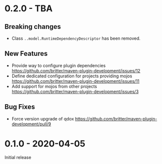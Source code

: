 # 0.2.0 - TBA

## Breaking changes

* Class `..model.RuntimeDependencyDescriptor` has been removed.

## New Features

* Provide way to configure plugin dependencies
  https://github.com/britter/maven-plugin-development/issues/12
* Define dedicated configuration for projects providing mojos
  https://github.com/britter/maven-plugin-development/issues/11
* Add support for mojos from other projects
  https://github.com/britter/maven-plugin-development/issues/3

## Bug Fixes

* Force version upgrade of qdox
  https://github.com/britter/maven-plugin-development/pull/9

# 0.1.0 - 2020-04-05

Initial release
